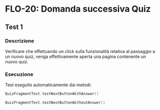 # FLO-20: Domanda successiva Quiz

## Test 1

### Descrizione

Verificare che effettuando un click sulla funzionalità relativa al passaggio a un nuovo quiz, venga effettivamente aperta una pagina contenente un nuovo quiz.

### Esecuzione

Test eseguito automaticamente dai metodi:
```kotlin
QuizFragmentTest.testNextButtonWithAnswer()
```
```kotlin
QuizFragmentTest.testNextButtonWithoutAnswer()
```

